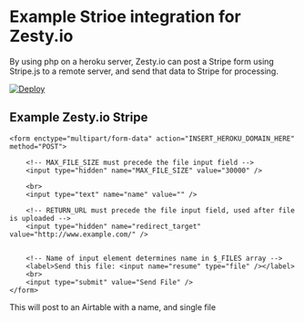 # Example Strioe integration for Zesty.io
By using php on a heroku server, Zesty.io can post a Stripe form using Stripe.js to a remote server, and send that data to Stripe for processing. 

[![Deploy](https://www.herokucdn.com/deploy/button.svg)](https://heroku.com/deploy)

## Example Zesty.io Stripe

```
<form enctype="multipart/form-data" action="INSERT_HEROKU_DOMAIN_HERE" method="POST">
			
	<!-- MAX_FILE_SIZE must precede the file input field -->
	<input type="hidden" name="MAX_FILE_SIZE" value="30000" />

	<br>
	<input type="text" name="name" value="" />
	
	<!-- RETURN_URL must precede the file input field, used after file is uploaded -->
	<input type="hidden" name="redirect_target" value="http://www.example.com/" />
	
	
	<!-- Name of input element determines name in $_FILES array -->
	<label>Send this file: <input name="resume" type="file" /></label>
	<br>
	<input type="submit" value="Send File" />
</form>		
```

This will post to an Airtable with a name, and single file